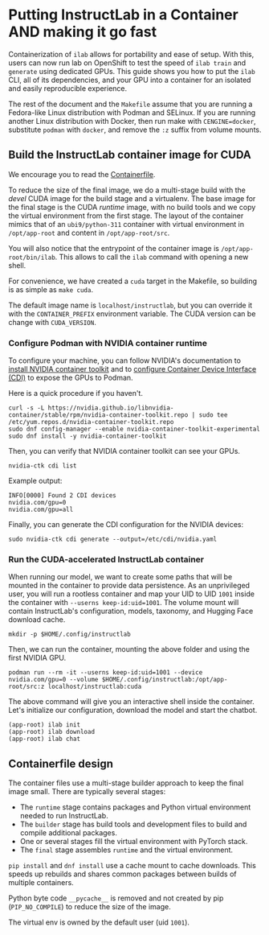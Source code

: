 # Putting InstructLab in a Container AND making it go fast

Containerization of `ilab` allows for portability and ease of setup. With this,
users can now run lab on OpenShift to test the speed of `ilab train` and `generate`
using dedicated GPUs. This guide shows you how to put the `ilab` CLI, all of its
dependencies, and your GPU into a container for an isolated and easily reproducible
experience.

The rest of the document and the `Makefile` assume that you are running a
Fedora-like Linux distribution with Podman and SELinux. If you are running
another Linux distribution with Docker, then run make with `CENGINE=docker`,
substitute `podman` with `docker`, and remove the `:z` suffix from volume
mounts.

## Build the InstructLab container image for CUDA

We encourage you to read the [Containerfile](../containers/cuda/Containerfile).

To reduce the size of the final image, we do a multi-stage build with the _devel_
CUDA image for the build stage and a virtualenv. The base image for the final
stage is the CUDA _runtime_ image, with no build tools and we copy the virtual
environment from the first stage. The layout of the container mimics that of
an `ubi9/python-311` container with virtual environment in `/opt/app-root` and
content in `/opt/app-root/src`.

You will also notice that the entrypoint of the container image is `/opt/app-root/bin/ilab`.
This allows to call the `ilab` command with opening a new shell.

For convenience, we have created a `cuda` target in the Makefile, so building is
as simple as `make cuda`.

The default image name is `localhost/instructlab`, but you can override it
with the `CONTAINER_PREFIX` environment variable. The CUDA version can be change
with `CUDA_VERSION`.

### Configure Podman with NVIDIA container runtime

To configure your machine, you can follow NVIDIA's documentation to
[install NVIDIA container toolkit](https://docs.nvidia.com/datacenter/cloud-native/container-toolkit/latest/install-guide.html#installing-with-yum-or-dnf)
and to [configure Container Device Interface (CDI)](https://docs.nvidia.com/datacenter/cloud-native/container-toolkit/latest/cdi-support.html)
to expose the GPUs to Podman.

Here is a quick procedure if you haven't.

```shell
curl -s -L https://nvidia.github.io/libnvidia-container/stable/rpm/nvidia-container-toolkit.repo | sudo tee /etc/yum.repos.d/nvidia-container-toolkit.repo
sudo dnf config-manager --enable nvidia-container-toolkit-experimental
sudo dnf install -y nvidia-container-toolkit
```

Then, you can verify that NVIDIA container toolkit can see your GPUs.

```shell
nvidia-ctk cdi list
```

Example output:

```shell
INFO[0000] Found 2 CDI devices
nvidia.com/gpu=0
nvidia.com/gpu=all
```

Finally, you can generate the CDI configuration for the NVIDIA devices:

```shell
sudo nvidia-ctk cdi generate --output=/etc/cdi/nvidia.yaml
```

### Run the CUDA-accelerated InstructLab container

When running our model, we want to create some paths that will be mounted in
the container to provide data persistence. As an unprivileged user, you will
run a rootless container and map your UID to UID `1001` inside the container
with `--userns keep-id:uid=1001`. The volume mount will contain InstructLab's
configuration, models, taxonomy, and Hugging Face download cache.

```shell
mkdir -p $HOME/.config/instructlab
```

Then, we can run the container, mounting the above folder and using the first
NVIDIA GPU.

```shell
podman run --rm -it --userns keep-id:uid=1001 --device nvidia.com/gpu=0 --volume $HOME/.config/instructlab:/opt/app-root/src:z localhost/instructlab:cuda
```

The above command will give you an interactive shell inside the container.
Let's initialize our configuration, download the model and start the chatbot.

```shell
(app-root) ilab init
(app-root) ilab download
(app-root) ilab chat
```


## Containerfile design

The container files use a multi-stage builder approach to keep the final image small. There are typically several stages:

- The `runtime` stage contains packages and Python virtual environment needed to run InstructLab.
- The `builder` stage has build tools and development files to build and compile additional packages.
- One or several stages fill the virtual environment with PyTorch stack.
- The `final` stage assembles `runtime` and the virtual environment.

`pip install` and `dnf install` use a cache mount to cache downloads. This speeds up rebuilds and shares common packages between builds of multiple containers.

Python byte code `__pycache__` is removed and not created by pip (`PIP_NO_COMPILE`) to reduce the size of the image.

The virtual env is owned by the default user (uid `1001`).
